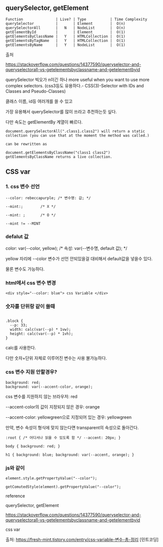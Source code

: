 
## querySelector, getElement

```
Function               | Live? | Type           | Time Complexity
querySelector          |       | Element        |  O(n)
querySelectorAll       |   N   | NodeList       |  O(n)
getElementById         |       | Element        |  O(1)
getElementsByClassName |   Y   | HTMLCollection |  O(1)
getElementsByTagName   |   Y   | HTMLCollection |  O(1)
getElementsByName      |   Y   | NodeList       |  O(1)
```
출처

https://stackoverflow.com/questions/14377590/queryselector-and-queryselectorall-vs-getelementsbyclassname-and-getelementbyid


querySelector 빅오가 n이긴 하나 more useful when you want to use more complex selectors. (css3등도 유용하다.-  CSS(3)-Selector with IDs and Classes and Pseudo-Classes)

클래스 이름, id등 여러개를 쓸 수 있고 

가장 유용해서 querySelector를 많이 쓰라고 추천하는듯 싶다.

다만 속도는 getElementBy 계열이 빠르다. 


```
document.querySelectorAll(".class1.class2") will return a static collection (you can use that at the moment the method was called.)

can be rewritten as

document.getElementsByClassName("class1 class2") getElementsByClassName returns a live collection. 
```

## CSS var

### 1. css 변수 선언
```
--color: rebeccapurple; /* 변수명: 값; */ 

--mint:;		/* X */

--mint: ;		/* O */

--mint != --MINT

```

### defalut 값

color: var(--color, yellow); /* 속성: var(--변수명, default 값); */

yellow 자리에 --color 변수가 선언 안되있을걸 대비해서 default값을 넣을수 있다. 

물론 변수도 가능하다.

### html에서 css 변수 변경
```
<div style="--color: blue"> css Variable </div>
```

### 숫자를 단위랑 같이 쓸때 
```

.block {
  --p: 33; 
  width: calc(var(--p) * 1vw); 
  height: calc(var(--p) * 1vh); 
}

```

calc를 사용한다.

다만 숫자+단위 자체로 이루어진 변수는 사용 불가능하다.

### css 변수 지원 안할경우?

```
background: red;
background: var(--accent-color, orange);
```

css 변수를 지원하지 않는 브라우저: red

--accent-color의 값이 지정되지 않은 경우: orange

--accent-color: yellowgreen으로 지정되어 있는 경우: yellowgreen

만약, 변수 속성이 형식에 맞지 않는다면 transparent의 속성으로 돌아간다.

```
:root { /* 어디서나 읽을 수 있도록 함 */ --accent: 20px; } 

body { background: red; }

h1 { background: blue; background: var(--accent, orange); }
```

### js와 같이 

```
element.style.getPropertyValue("--color");

getComutedStyle(element).getPropertyValue("--color");

```


reference 

querySelector, getElement

https://stackoverflow.com/questions/14377590/queryselector-and-queryselectorall-vs-getelementsbyclassname-and-getelementbyid

css var 

출처: https://fresh-mint.tistory.com/entry/css-variable-변수-총-정리 [민트코딩]


